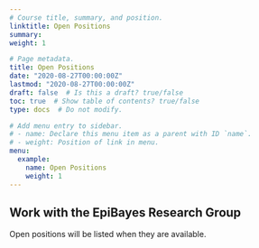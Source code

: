 ```yaml
---
# Course title, summary, and position.
linktitle: Open Positions
summary: 
weight: 1

# Page metadata.
title: Open Positions
date: "2020-08-27T00:00:00Z"
lastmod: "2020-08-27T00:00:00Z"
draft: false  # Is this a draft? true/false
toc: true  # Show table of contents? true/false
type: docs  # Do not modify.

# Add menu entry to sidebar.
# - name: Declare this menu item as a parent with ID `name`.
# - weight: Position of link in menu.
menu:
  example:
    name: Open Positions
    weight: 1
---
```

## Work with the EpiBayes Research Group
Open positions will be listed when they are available.